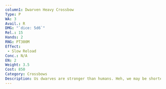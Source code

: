 ```yaml
---
column1: Dwarven Heavy Crossbow
Type: P
WA: 3
Avail.: R
DMG: "`dice: 5d6`"
Rel.: 15
Hands: 2
RNG: PT300M
Effect:
 - Slow Reload
Conc.: N/A
EN: 2
Weight: 3.5
Cost: 850
Category: Crossbows
Description: Us dwarves are stronger than humans. Heh, we may be shorter than a human or an elf but we’re sturdier, that’s for sure. So the dwarven crossbow’s built for our strength, Heh, we add a goat’s foot lever when we sell ‘em so humans and elves can use ‘em.
---
```


